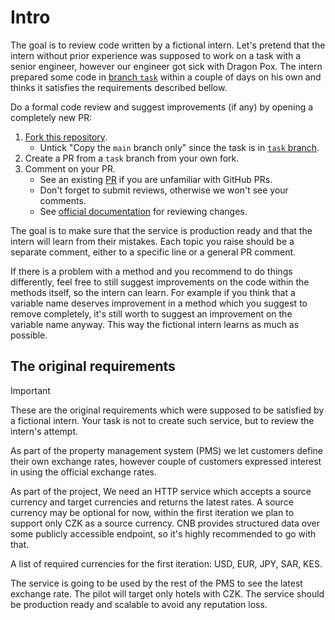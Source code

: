 # Intro

The goal is to review code written by a fictional intern. Let's pretend that the intern without prior experience was supposed to work on a task with a senior engineer, however our engineer got sick with Dragon Pox. The intern prepared some code in [branch `task`](https://github.com/prokopst/BackendTaskPilot/tree/task) within a couple of days on his own and thinks it satisfies the requirements described bellow.

Do a formal code review and suggest improvements (if any) by opening a completely new PR:

1. [Fork this repository](https://github.com/prokopst/BackendTaskPilot/fork).
    * Untick "Copy the `main` branch only" since the task is in [`task` branch](https://github.com/prokopst/BackendTaskPilot/tree/task).
2. Create a PR from a `task` branch from your own fork.
3. Comment on your PR.
    * See an existing [PR](https://github.com/prokopst/BackendTaskPilot/pull/1) if you are unfamiliar with GitHub PRs.
    * Don't forget to submit reviews, otherwise we won't see your comments.
    * See [official documentation](https://docs.github.com/en/pull-requests/collaborating-with-pull-requests/reviewing-changes-in-pull-requests/reviewing-proposed-changes-in-a-pull-request#starting-a-review) for reviewing changes.

The goal is to make sure that the service is production ready and that the intern will learn from their mistakes. Each topic you raise should be a separate comment, either to a specific line or a general PR comment.

If there is a problem with a method and you recommend to do things differently, feel free to still suggest improvements on the code within the methods itself, so the intern can learn. For example if you think that a variable name deserves improvement in a method which you suggest to remove completely, it's still worth to suggest an improvement on the variable name anyway. This way the fictional intern learns as much as possible.

## The original requirements

> [!IMPORTANT]  
> These are the original requirements which were supposed to be satisfied by a fictional intern. Your task is not to create such service, but to review the intern's attempt.

As part of the property management system (PMS) we let customers define their own exchange rates, however couple of customers expressed interest in using the official exchange rates.

As part of the project, We need an HTTP service which accepts a source currency and target currencies and returns the latest rates. A source currency may be optional for now, within the first iteration we plan to support only CZK as a source currency. CNB provides structured data over some publicly accessible endpoint, so it's highly recommended to go with that.  

A list of required currencies for the first iteration: USD, EUR, JPY, SAR, KES.

The service is going to be used by the rest of the PMS to see the latest exchange rate. The pilot will target only hotels with CZK. The service should be production ready and scalable to avoid any reputation loss.
